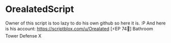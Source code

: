 # OrealatedScript
Owner of this script is too lazy to do his own github so here it is. :P
And here is his account: https://scriptblox.com/u/Orealated
[⚡EP 74🧪] Bathroom Tower Defense X
 
